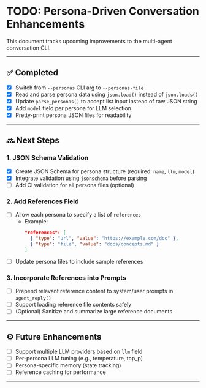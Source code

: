 # TODO: Persona-Driven Conversation Enhancements

This document tracks upcoming improvements to the multi-agent conversation CLI.

---

## ✅ Completed

- [x] Switch from `--personas` CLI arg to `--personas-file`
- [x] Read and parse persona data using `json.load()` instead of `json.loads()`
- [x] Update `parse_personas()` to accept list input instead of raw JSON string
- [x] Add `model` field per persona for LLM selection
- [x] Pretty-print persona JSON files for readability

---

## 🔜 Next Steps

### 1. JSON Schema Validation
- [x] Create JSON Schema for persona structure (required: `name`, `llm`, `model`)
- [x] Integrate validation using `jsonschema` before parsing
- [ ] Add CI validation for all persona files (optional)

### 2. Add References Field
- [ ] Allow each persona to specify a list of `references`
  - Example:
    ```json
    "references": [
      { "type": "url", "value": "https://example.com/doc" },
      { "type": "file", "value": "docs/concepts.md" }
    ]
    ```
- [ ] Update persona files to include sample references

### 3. Incorporate References into Prompts
- [ ] Prepend relevant reference content to system/user prompts in `agent_reply()`
- [ ] Support loading reference file contents safely
- [ ] (Optional) Sanitize and summarize large reference documents

---

## ⚙️ Future Enhancements

- [ ] Support multiple LLM providers based on `llm` field
- [ ] Per-persona LLM tuning (e.g., temperature, top_p)
- [ ] Persona-specific memory (state tracking)
- [ ] Reference caching for performance

---

